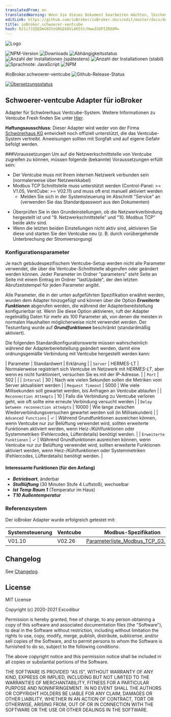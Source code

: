 ```yaml
---
translatedFrom: en
translatedWarning: Wenn Sie dieses Dokument bearbeiten möchten, löschen Sie bitte das Feld "translationsFrom". Andernfalls wird dieses Dokument automatisch erneut übersetzt
editLink: https://github.com/ioBroker/ioBroker.docs/edit/master/docs/de/adapterref/iobroker.schwoerer-ventcube/README.md
title: ioBroker.schwoerer-ventcube
hash: R21i7JZQEDmG0ZtnGRGE6OViAK5St/HwwIGOPIZRX0M=
---
```

![Logo](../../../en/adapterref/iobroker.schwoerer-ventcube/admin/schwoerer-ventcube.png)

![NPM-Version](http://img.shields.io/npm/v/iobroker.schwoerer-ventcube.svg)
![Downloads](https://img.shields.io/npm/dm/iobroker.schwoerer-ventcube.svg)
![Abhängigkeitsstatus](https://img.shields.io/david/Excodibur/iobroker.schwoerer-ventcube.svg)
![Anzahl der Installationen (spätestens)](http://iobroker.live/badges/schwoerer-ventcube-installed.svg)
![Anzahl der Installationen (stabil)](http://iobroker.live/badges/schwoerer-ventcube-stable.svg)
![Sprachnote: JavaScript](https://img.shields.io/lgtm/grade/javascript/g/Excodibur/ioBroker.schwoerer-ventcube.svg?logo=lgtm&logoWidth=18)
![NPM](https://nodei.co/npm/iobroker.schwoerer-ventcube.png?downloads=true)

#ioBroker.schwoerer-ventcube
![Github-Release-Status](https://github.com/Excodibur/iobroker.schwoerer-ventcube/workflows/Build%2C%20Test%20and%20Release/badge.svg)

[![Übersetzungsstatus](https://weblate.iobroker.net/widgets/adapters/-/schwaerer-ventcube/svg-badge.svg)](https://weblate.iobroker.net/engage/adapters/?utm_source=widget)

## Schwoerer-ventcube Adapter für ioBroker
Adapter für Schwörerhaus Ventcube-System. Weitere Informationen zu Ventcube Fresh finden Sie unter [Hier](https://www.bauinfocenter.de/lueftung/lueftungsanlagen/).

**Haftungsausschluss**: Dieser Adapter wird weder von der Firma [Schwörerhaus KG](https://www.schwoererhaus.de/) entwickelt noch offiziell unterstützt, die das Ventcube-System vertreibt. Anweisungen sollten mit Sorgfalt und auf eigene Gefahr befolgt werden.

###Voraussetzungen
Um auf die Netzwerkschnittstelle von Ventcube zugreifen zu können, müssen folgende (bekannte) Voraussetzungen erfüllt sein:

- Der Ventcube muss mit Ihrem internen Netzwerk verbunden sein (normalerweise über Netzwerkkabel)
- Modbus TCP Schnittstelle muss unterstützt werden (Control-Panel: >= V1.05, VentCube: >= V02.11) und muss oft erst manuell aktiviert werden
    * Melden Sie sich in der Systemsteuerung im Abschnitt "Service" an (verwenden Sie das Standardpasswort aus den Dokumenten)
* Überprüfen Sie in den Grundeinstellungen, ob die Netzwerkverbindung hergestellt ist und "9. Netzwerkschnittstelle" und "10. Modbus TCP" beide aktiv sind.
* Wenn die letzten beiden Einstellungen nicht aktiv sind, aktivieren Sie diese und starten Sie den Ventcube neu (z. B. durch vorübergehende Unterbrechung der Stromversorgung)

### Konfigurationsparameter
Je nach gebäudespezifischem Ventcube-Setup werden nicht alle Parameter verwendet, die über die Ventcube-Schnittstelle abgerufen oder geändert werden können. Jeder Parameter im Ordner "parameters" steht Seite an Seite mit einem Eintrag im Ordner "lastUpdate", der den letzten Abrufzeitstempel für jeden Parameter angibt.

Alle Parameter, die in der unten aufgeführten Spezifikation erwähnt werden, wurden dem Adapter hinzugefügt und können über die Option ***Erweiterte Funktionen*** abgerufen werden, die während der Adapterbereitstellung konfigurierbar ist. Wenn Sie diese Option aktivieren, ruft der Adapter regelmäßig Daten für mehr als 100 Parameter ab, von denen die meisten in normalen Haushalten möglicherweise nicht verwendet werden. Der Testumfang wurde auf ***Grundfunktionen*** beschränkt (standardmäßig aktiviert).

Die folgenden Standardkonfigurationswerte müssen wahrscheinlich während der Adapterbereitstellung geändert werden, damit eine ordnungsgemäße Verbindung mit Ventcube hergestellt werden kann:

| Parameter | Standardwert | Erklärung |
| `Server` | HERMES-LT | Normalerweise registriert sich Ventcube im Netzwerk mit _HERMES-LT_, aber wenn es nicht funktioniert, versuchen Sie es mit der IP-Adresse. |
| `Port` | 502 | |
| `Interval` | 30 | Nach wie vielen Sekunden sollen die Metriken vom Server aktualisiert werden |
| `Request Timeout` | 5000 | Wie viele Millisekunden soll gewartet werden, bis Anfragen an Ventcube ablaufen |
| `Reconnection Attempts` | 10 | Falls die Verbindung zu Ventcube verloren geht, wie oft sollte eine erneute Verbindung versucht werden |
| `Delay between reconnection attempts` | 10000 | Wie lange zwischen Wiederverbindungsversuchen gewartet werden soll (in Millisekunden) |
| `Advanced Functions` | &#10003; | Während Grundfunktionen ausreichen können, wenn Ventcube nur zur Belüftung verwendet wird, sollten erweiterte Funktionen aktiviert werden, wenn Heiz-/Kühlfunktionen oder Systemmetriken (Fehlercodes, Lüfterdetails) benötigt werden. |
| `Erweiterte Funktionen` | &#10003; | Während Grundfunktionen ausreichen können, wenn Ventcube nur zur Belüftung verwendet wird, sollten erweiterte Funktionen aktiviert werden, wenn Heiz-/Kühlfunktionen oder Systemmetriken (Fehlercodes, Lüfterdetails) benötigt werden. |

#### Interessante Funktionen (für den Anfang)
- ***Betriebsart***, änderbar
- ***Stoßlüftung*** (30 Minuten Stufe 4 Luftstoß), wechselbar
- ***Ist Temp Raum 1*** (Temperatur im Haus)
- ***T10 Außentemperatur***

### Referenzsystem
Der ioBroker Adapter wurde erfolgreich getestet mit:

| Systemsteuerung | Ventcube | Modbus-Spezifikation |
|---------------|----------|-----------------------------------|
| V01.10 | V02.26 | [Parameterliste_Modbus_TCP_03.2020](https://schwoerer-service.com/storage/files/Community/2020/Parameterliste_Modbus_TCP_032020.pdf) |

## Changelog
See [Changelog](https://github.com/Excodibur/ioBroker.schwoerer-ventcube/blob/master/CHANGELOG.md).

## License
MIT License

Copyright (c) 2020-2021 Excodibur

Permission is hereby granted, free of charge, to any person obtaining a copy
of this software and associated documentation files (the "Software"), to deal
in the Software without restriction, including without limitation the rights
to use, copy, modify, merge, publish, distribute, sublicense, and/or sell
copies of the Software, and to permit persons to whom the Software is
furnished to do so, subject to the following conditions:

The above copyright notice and this permission notice shall be included in all
copies or substantial portions of the Software.

THE SOFTWARE IS PROVIDED "AS IS", WITHOUT WARRANTY OF ANY KIND, EXPRESS OR
IMPLIED, INCLUDING BUT NOT LIMITED TO THE WARRANTIES OF MERCHANTABILITY,
FITNESS FOR A PARTICULAR PURPOSE AND NONINFRINGEMENT. IN NO EVENT SHALL THE
AUTHORS OR COPYRIGHT HOLDERS BE LIABLE FOR ANY CLAIM, DAMAGES OR OTHER
LIABILITY, WHETHER IN AN ACTION OF CONTRACT, TORT OR OTHERWISE, ARISING FROM,
OUT OF OR IN CONNECTION WITH THE SOFTWARE OR THE USE OR OTHER DEALINGS IN THE
SOFTWARE.